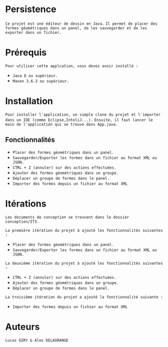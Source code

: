# Persistence

``Ce projet est une éditeur de dessin en Java.``
``Il permet de placer des formes géométriques dans un panel, de les sauvegarder et de les exporter dans un fichier.``


# Prérequis
``Pour utiliser cette applcation, vous devez avoir installé :``
* ``Java 8 ou supérieur.``
* ``Maven 3.6.3 ou supérieur.``


# Installation
``Pour installer l'application, un simple clone du projet et l'importer dans un IDE (comme Eclipse,InteliJ...).``
``Ensuite, il faut lancer le main de l'application qui se trouve dans App.java.``


## Fonctionnalités
* ``Placer des formes géométriques dans un panel.``
* ``Sauvegarder/Exporter les formes dans un fichier au format XML ou JSON.``
* ``CTRL + Z (annuler) sur des actions effectuées.``
* ``Ajouter des formes géométriques dans un groupe.``
* ``Déplacer un groupe de formes dans le panel.``
* ``Importer des formes depuis un fichier au format XML``


# Itérations
``Les documents de conception se trouvent dans le dossier conception/IT3.``

``La première itération du projet à ajouté les fonctionnalités suivantes :``
* ``Placer des formes géométriques dans un panel.``
* ``Sauvegarder/Exporter les formes dans un fichier au format XML ou JSON.``

``La deuxième itération du projet à ajouté les fonctionnalités suivantes :``
* ``CTRL + Z (annuler) sur des actions effectuées.``
* ``Ajouter des formes géométriques dans un groupe.``
* ``Déplacer un groupe de formes dans le panel.``

``La troisième itération du projet a ajouté la fonctionnalité suivante :``
* ``Importer des formes depuis un fichier au format XML``

# Auteurs
``Lucas GIRY & Alex DELAGRANGE``
